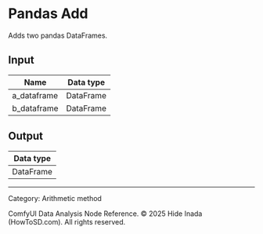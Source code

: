# Pandas Add
Adds two pandas DataFrames.

## Input
| Name | Data type |
|---|---|
| a_dataframe | DataFrame |
| b_dataframe | DataFrame |

## Output
| Data type |
|---|
| DataFrame |

<HR>
Category: Arithmetic method

ComfyUI Data Analysis Node Reference. © 2025 Hide Inada (HowToSD.com). All rights reserved.
